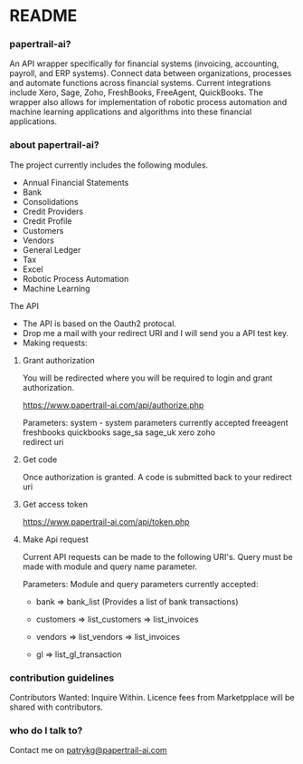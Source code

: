 # README #

### papertrail-ai? ###

An API wrapper specifically for financial systems (invoicing, accounting, payroll, and ERP systems). Connect data between organizations, processes and automate functions across financial systems. Current integrations include Xero, Sage, Zoho, FreshBooks, FreeAgent, QuickBooks. The wrapper also allows for implementation of robotic process automation and machine learning applications and algorithms into these financial applications.

### about papertrail-ai? ###

The project currently includes the following modules. 

- Annual Financial Statements
- Bank
- Consolidations
- Credit Providers
- Credit Profile
- Customers
- Vendors 
- General Ledger
- Tax
- Excel
- Robotic Process Automation
- Machine Learning

The API 

- The API is based on the Oauth2 protocal.
- Drop me a mail with your redirect URI and I will send you a API test key.
- Making requests:

1) Grant authorization

	You will be redirected where you will be required to login and grant authorization. 

	https://www.papertrail-ai.com/api/authorize.php

	Parameters:
	system - system parameters currently accepted
		freeagent
		freshbooks
		quickbooks
		sage_sa 
		sage_uk 
		xero
		zoho  
	redirect uri 

2) Get code

	Once authorization is granted. A code is submitted back to your redirect uri

3) Get access token 

	https://www.papertrail-ai.com/api/token.php

4) Make Api request

	Current API requests can be made to the following URI's. Query must be made with module and query name parameter. 

	Parameters:
	Module and query parameters currently accepted:
	- bank
		=> bank_list (Provides a list of bank transactions) 

	- customers
		=> list_customers
		=> list_invoices

	- vendors
		=> list_vendors
		=> list_invoices

	- gl
		=> list_gl_transaction

### contribution guidelines ###

Contributors Wanted: Inquire Within. Licence fees from Marketpplace will be shared with contributors.

### who do I talk to? ###

Contact me on patrykg@papertrail-ai.com